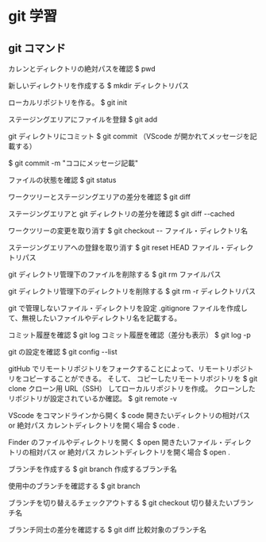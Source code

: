 # git 学習

## git コマンド

カレンとディレクトリの絶対パスを確認
$ pwd

新しいディレクトリを作成する
$ mkdir ディレクトリパス

ローカルリポジトリを作る。
$ git init

ステージングエリアにファイルを登録
$ git add

git ディレクトリにコミット
$ git commit
（VScode が開かれてメッセージを記載する）

$ git commit -m "ココにメッセージ記載"

ファイルの状態を確認
$ git status

ワークツリーとステージングエリアの差分を確認
$ git diff

ステージングエリアと git ディレクトリの差分を確認
$ git diff --cached

ワークツリーの変更を取り消す
$ git checkout -- ファイル・ディレクトリ名

ステージングエリアへの登録を取り消す
$ git reset HEAD ファイル・ディレクトリパス

git ディレクトリ管理下のファイルを削除する
$ git rm ファイルパス

git ディレクトリ管理下のディレクトリを削除する
$ git rm -r ディレクトリパス

git で管理しないファイル・ディレクトリを設定
.gitignore ファイルを作成して、無視したいファイルやディレクトリ名を記載する。

コミット履歴を確認
$ git log
コミット履歴を確認（差分も表示）
$ git log -p

git の設定を確認
$ git config --list

gitHub でリモートリポジトリをフォークすることによって、リモートリポジトリをコピーすることができる。
そして、
コピーしたリモートリポジトリを
$ git clone クローン用 URL（SSH）
してローカルリポジトリを作成。
クローンしたリポジトリが設定されているか確認。
$ git remote -v

VScode をコマンドラインから開く
$ code 開きたいディレクトリの相対パス or 絶対パス
カレントディレクトリを開く場合
$ code .

Finder のファイルやディレクトリを開く
$ open 開きたいファイル・ディレクトリの相対パス or 絶対パス
カレントディレクトリを開く場合
$ open .

ブランチを作成する
$ git branch 作成するブランチ名

使用中のブランチを確認する
$ git branch

ブランチを切り替えるチェックアウトする
$ git checkout 切り替えたいブランチ名

ブランチ同士の差分を確認する
$ git diff 比較対象のブランチ名

